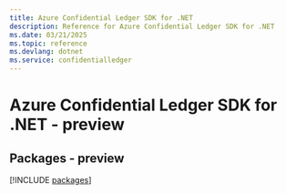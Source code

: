 ```yaml
---
title: Azure Confidential Ledger SDK for .NET
description: Reference for Azure Confidential Ledger SDK for .NET
ms.date: 03/21/2025
ms.topic: reference
ms.devlang: dotnet
ms.service: confidentialledger
---
```

# Azure Confidential Ledger SDK for .NET - preview
## Packages - preview
[!INCLUDE [packages](confidential-ledger-index.md)]